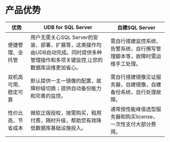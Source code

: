 # 产品优势


| 优势         | UDB for SQL Server                                                       | 自建SQL Server                         |
| ---------- | ------------------------------------------------------------------------ | ------------------------------------ |
| 便捷管理、全托管   | 用户无需关心SQL Server的安装、部署、扩展等，这类操作均由UDB自动完成。同时提供多种管理操作和多项关键监控,让您的数据库运维更加省心。 | 需自行搭建监控系统、告警系统，自行撰写管理脚本等，故障时需运维手工处理。 |
| 双机高可用、稳定可靠 | 默认提供一主一镜像的配置，故障秒级切换；提供自动备份能力和完善的监控。                                      | 需自行搭建镜像见证服务器，自建镜像，自建备份系统，自行处理故障。     |
| 性价比高、节省成本  | 微软正版授权，按需购买，租用付费，随时升级，帮助您有效降低数据库基础设施投入。                                  | 通常按性能峰值选型服务器和购买license，一次性支付大部分费用。   |

